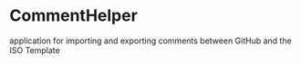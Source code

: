 # CommentHelper
application for importing and exporting comments between GitHub and the ISO Template
